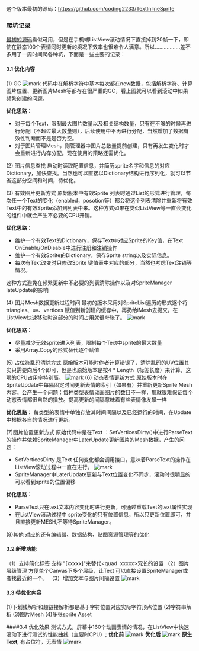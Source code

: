 这个版本最初的源码：https://github.com/coding2233/TextInlineSprite

### 爬坑记录
[最初的源码](https://code.csdn.net/qq992817263/uguitextpro/tree/master)看似可用，但是在手机端ListView滚动情况下直接掉到20帧一下，即使在静态100个表情同时更新的境况下效率也很难令人满意。所以.................差不多用了一周时间爬各种坑，下面是一些主要的记录：

#### 3.1 优化内容
(1) GC
![mark](http://ohzzlljrf.bkt.clouddn.com/blog/20170320/234344431.png)
代码中在解析字符中基本每次都在new数据，包括解析字符、计算图片位置、更新图片Mesh等都存在很严重的GC，看上图就可以看到滚动中如果频繁创建的问题。

  **优化思路：**
* 对于每个Text，限制最大图片数量以及相关结构数量，只有在不够的时候再进行分配（不超过最大数量则），后续使用中不再进行分配，当然增加了数据有效性判断而不是是否为空。
* 对于图片管理Mesh，则管理器中图片总数量提前创建，只有再发生变化时才会重新进行内存分配。现在使用的策略还需优化。

(2) 图片信息查找
启动时读取配置信息，并简历sprite名字和信息的对应Dictionary，加快查找。当然也可以直接以Dictionary结构进行序列化，就可以节省这部分空间和时间，待优化。

(3)  有效图片更新方式
原始版本中有效Sprite 列表时通过List的形式进行管理，每次任一个Text的变化（enabled，posotion等）都会将这个列表清除并重新将有效Text中的有效Sprite添加到列表中来。这种方式如果在类似ListView等一直会变化的组件中就会产生不必要的CPU开销。

**优化思路：**
* 维护一个有效Text的Dictionary，保存Text中对应Sprite的Key值，在Text OnEnable/OnDisable中进行注册和注销操作
* 维护一个有效Sprite的Dictionary，保存Sprite string以及实际信息。
* 每次有Text改变时只修改Sprite 键值表中对应的部分，当然也考虑Text注销等情况。

这种方式避免在频繁更新中不必要的列表清除操作以及对SpriteManager lateUpdate的影响

(4) 图片Mesh数据更新过程时间
最初的版本采用对SpriteList遍历的形式逐个将triangles、uv、vertices 赋值到新创建的缓存中，再扔给iMesh去提交。在ListView快速移动时这部分的时间占用就很夸张了。
![mark](http://ohzzlljrf.bkt.clouddn.com/blog/20170320/234458649.png)

**优化思路：**
* 尽量减少无效sprite进入列表，限制每个Text中sprite的最大数量
* 采用Array.Copy的形式替代逐个赋值

(5) 占位符乱码清除方式
原始版本可能时作者计算错误了，清除乱码的UV位置其实只需要向后4个即可，但是也原始版本是按4 * Length（标签长度）来计算，这项的CPU占用率特别高。
![mark](http://ohzzlljrf.bkt.clouddn.com/blog/20170404/223954113.png)
(6) 动态表情更新方式
原始版本时在SpriteUpdate中每隔固定时间更新表情的索引（如果有）并重新更新Sprite Mesh内容。会产生一个问题：每种类型表情动画图片的数目不一样，那就很难保证每个动态表情都很自然的播放。提高更新的间隔意味着有些表情像发飙一样

**优化思路：**
每类型的表情中单独存放其时间间隔以及已经运行的时间，在Update中根据各自的情况进行更新。

(7)图片位置更新方式
原始代码中是在Text ：SetVerticesDirty()中进行ParseText的操作并依赖SpriteManager中LaterUpdate更新图片的Mesh数据，产生的问题：
* SetVerticesDirty 是Text 任何变化都会调用接口，意味着ParseText的操作在ListView滚动过程中一直在进行。
![mark](http://ohzzlljrf.bkt.clouddn.com/blog/20170320/234100606.png)
* SpriteManager中LaterUpdate更新与Text位置变化不同步，滚动时很明显的可以看到sprite的位置偏移

**优化思路：**
* ParseText只在text文本内容变化时进行更新，可通过重载Text的text属性实现
* 在ListView滚动过程中 sprite变化的只有位置信息，所以只更新位置即可，并且直接更新MESH,不等待SpriteManager。

(8)其他
对应的还有编辑器、数据结构、贴图资源管理等的优化

#### 3.2 新增功能
（1）支持简化标签
支持 "[xxxxx]"来替代<quad  xxxxx>冗长的设置
（2）图片层级管理
方便单个Canvas下多个层级，让Text 可以直接设置SpriteManager或者找最近的一个。
（3）增加文本与图片间隔设置
![mark](http://ohzzlljrf.bkt.clouddn.com/blog/20170404/230001583.png)

#### 3.3 待优化内容
(1)下划线解析和超链接解析都是基于字符位置对应实际字符顶点位置
(2)字符串解析
(3)图片Mesh
(4)多张sprite Asset


####3.4  优化效果
测试方式，屏幕中160个动画表情的情况，在ListView中快速滚动下进行测试的性能曲线（主要时CPU）;
**优化前**
![mark](http://ohzzlljrf.bkt.clouddn.com/blog/20170322/193412737.png)
**优化后**
![mark](http://ohzzlljrf.bkt.clouddn.com/blog/20170404/231315122.png)
**原生Text**, 有占位符，无表情
![mark](http://ohzzlljrf.bkt.clouddn.com/blog/20170404/230758701.png)
